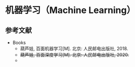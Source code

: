 # 机器学习（Machine Learning）

## 参考文献

- Books
  - 葫芦娃, 百面机器学习[M]. 北京: 人民邮电出版社, 2018.
  - ~~葫芦娃, 百面深度学习[M]. 北京: 人民邮电出版社, 2020.~~
  - ​
